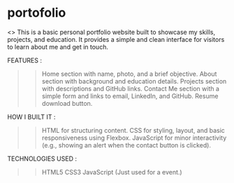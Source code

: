 # portofolio

<> This is a basic personal portfolio website built to showcase my skills, projects, and education. It provides a simple and clean interface for visitors to learn about me and get in touch.

FEATURES :
>> Home section with name, photo, and a brief objective.
>> About section with background and education details.
>> Projects section with descriptions and GitHub links.
>> Contact Me section with a simple form and links to email, LinkedIn, and GitHub.
>> Resume download button.

HOW I BUILT IT :
>> HTML for structuring content.
>> CSS for styling, layout, and basic responsiveness using Flexbox.
>> JavaScript for minor interactivity (e.g., showing an alert when the contact button is clicked).

TECHNOLOGIES USED :
>> HTML5
>> CSS3
>> JavaScript (Just used for a event.)
